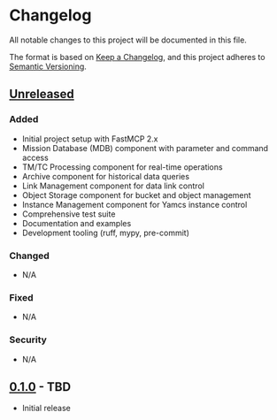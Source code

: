 # Changelog

All notable changes to this project will be documented in this file.

The format is based on [Keep a Changelog](https://keepachangelog.com/en/1.0.0/),
and this project adheres to [Semantic Versioning](https://semver.org/spec/v2.0.0.html).

## [Unreleased]

### Added
- Initial project setup with FastMCP 2.x
- Mission Database (MDB) component with parameter and command access
- TM/TC Processing component for real-time operations
- Archive component for historical data queries
- Link Management component for data link control
- Object Storage component for bucket and object management
- Instance Management component for Yamcs instance control
- Comprehensive test suite
- Documentation and examples
- Development tooling (ruff, mypy, pre-commit)

### Changed
- N/A

### Fixed
- N/A

### Security
- N/A

## [0.1.0] - TBD

- Initial release

[Unreleased]: https://github.com/USERNAME/yamcs-mcp-server/compare/v0.1.0...HEAD
[0.1.0]: https://github.com/USERNAME/yamcs-mcp-server/releases/tag/v0.1.0